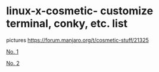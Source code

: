 # linux-x-cosmetic- customize terminal, conky, etc. list
pictures https://forum.manjaro.org/t/cosmetic-stuff/21325

  [No. 1](https://github.com/tuby2017/linux-x-cosmetic-/blob/master/cosmetic-git.md)
  
  [No. 2](https://github.com/tuby2017/linux-x-cosmetic-/blob/master/cos2-git.txt)
